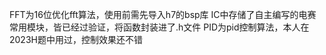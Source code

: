 FFT为16位优化fft算法，使用前需先导入h7的bsp库
IC中存储了自主编写的电赛常用模块，皆已经过验证，将函数封装进了.h文件
PID为pid控制算法，本人在2023H题中用过，控制效果还不错
